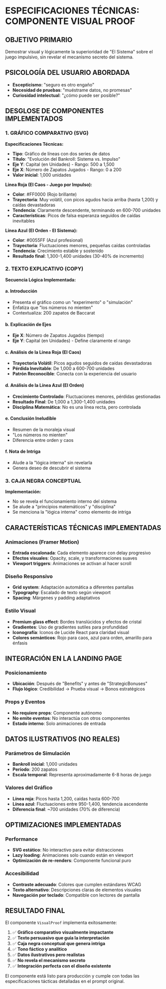# ESPECIFICACIONES TÉCNICAS: COMPONENTE VISUAL PROOF

## OBJETIVO PRIMARIO
Demostrar visual y lógicamente la superioridad de "El Sistema" sobre el juego impulsivo, sin revelar el mecanismo secreto del sistema.

## PSICOLOGÍA DEL USUARIO ABORDADA
- **Escepticismo**: "seguro es otro engaño"
- **Necesidad de pruebas**: "muéstrame datos, no promesas"
- **Curiosidad intelectual**: "¿cómo puede ser posible?"

## DESGLOSE DE COMPONENTES IMPLEMENTADOS

### 1. GRÁFICO COMPARATIVO (SVG)
**Especificaciones Técnicas:**
- **Tipo**: Gráfico de líneas con dos series de datos
- **Título**: "Evolución del Bankroll: Sistema vs. Impulso"
- **Eje Y**: Capital (en Unidades) - Rango: 500 a 1,500
- **Eje X**: Número de Zapatos Jugados - Rango: 0 a 200
- **Valor inicial**: 1,000 unidades

**Línea Roja (El Caos - Juego por Impulso):**
- **Color**: #FF0000 (Rojo brillante)
- **Trayectoria**: Muy volátil, con picos agudos hacia arriba (hasta 1,200) y caídas devastadoras
- **Tendencia**: Claramente descendente, terminando en 600-700 unidades
- **Características**: Picos de falsa esperanza seguidos de caídas inevitables

**Línea Azul (El Orden - El Sistema):**
- **Color**: #0055FF (Azul profesional)
- **Trayectoria**: Fluctuaciones menores, pequeñas caídas controladas
- **Tendencia**: Crecimiento estable y sostenido
- **Resultado final**: 1,300-1,400 unidades (30-40% de incremento)

### 2. TEXTO EXPLICATIVO (COPY)
**Secuencia Lógica Implementada:**

#### a. Introducción
- Presenta el gráfico como un "experimento" o "simulación"
- Enfatiza que "los números no mienten"
- Contextualiza: 200 zapatos de Baccarat

#### b. Explicación de Ejes
- **Eje X**: Número de Zapatos Jugados (tiempo)
- **Eje Y**: Capital (en Unidades) - Define claramente el rango

#### c. Análisis de la Línea Roja (El Caos)
- **Trayectoria Volátil**: Picos agudos seguidos de caídas devastadoras
- **Pérdida Inevitable**: De 1,000 a 600-700 unidades
- **Patrón Reconocible**: Conecta con la experiencia del usuario

#### d. Análisis de la Línea Azul (El Orden)
- **Crecimiento Controlado**: Fluctuaciones menores, pérdidas gestionadas
- **Resultado Final**: De 1,000 a 1,300-1,400 unidades
- **Disciplina Matemática**: No es una línea recta, pero controlada

#### e. Conclusión Ineludible
- Resumen de la moraleja visual
- "Los números no mienten"
- Diferencia entre orden y caos

#### f. Nota de Intriga
- Alude a la "lógica interna" sin revelarla
- Genera deseo de descubrir el sistema

### 3. CAJA NEGRA CONCEPTUAL
**Implementación:**
- No se revela el funcionamiento interno del sistema
- Se alude a "principios matemáticos" y "disciplina"
- Se menciona la "lógica interna" como elemento de intriga

## CARACTERÍSTICAS TÉCNICAS IMPLEMENTADAS

### Animaciones (Framer Motion)
- **Entrada escalonada**: Cada elemento aparece con delay progresivo
- **Efectos visuales**: Opacity, scale, y transformaciones suaves
- **Viewport triggers**: Animaciones se activan al hacer scroll

### Diseño Responsivo
- **Grid system**: Adaptación automática a diferentes pantallas
- **Typography**: Escalado de texto según viewport
- **Spacing**: Márgenes y padding adaptativos

### Estilo Visual
- **Premium glass effect**: Bordes translúcidos y efectos de cristal
- **Gradientes**: Uso de gradientes sutiles para profundidad
- **Iconografía**: Iconos de Lucide React para claridad visual
- **Colores semánticos**: Rojo para caos, azul para orden, amarillo para énfasis

## INTEGRACIÓN EN LA LANDING PAGE

### Posicionamiento
- **Ubicación**: Después de "Benefits" y antes de "StrategicBonuses"
- **Flujo lógico**: Credibilidad → Prueba visual → Bonos estratégicos

### Props y Eventos
- **No requiere props**: Componente autónomo
- **No emite eventos**: No interactúa con otros componentes
- **Estado interno**: Solo animaciones de entrada

## DATOS ILUSTRATIVOS (NO REALES)

### Parámetros de Simulación
- **Bankroll inicial**: 1,000 unidades
- **Período**: 200 zapatos
- **Escala temporal**: Representa aproximadamente 6-8 horas de juego

### Valores del Gráfico
- **Línea roja**: Picos hasta 1,200, caídas hasta 600-700
- **Línea azul**: Fluctuaciones entre 950-1,400, tendencia ascendente
- **Diferencia final**: ~700 unidades (70% de diferencia)

## OPTIMIZACIONES IMPLEMENTADAS

### Performance
- **SVG estático**: No interactivo para evitar distracciones
- **Lazy loading**: Animaciones solo cuando están en viewport
- **Optimización de re-renders**: Componente funcional puro

### Accesibilidad
- **Contraste adecuado**: Colores que cumplen estándares WCAG
- **Texto alternativo**: Descripciones claras de elementos visuales
- **Navegación por teclado**: Compatible con lectores de pantalla

## RESULTADO FINAL

El componente `VisualProof` implementa exitosamente:

1. ✅ **Gráfico comparativo visualmente impactante**
2. ✅ **Texto persuasivo que guía la interpretación**
3. ✅ **Caja negra conceptual que genera intriga**
4. ✅ **Tono fáctico y analítico**
5. ✅ **Datos ilustrativos pero realistas**
6. ✅ **No revela el mecanismo secreto**
7. ✅ **Integración perfecta con el diseño existente**

El componente está listo para producción y cumple con todas las especificaciones tácticas detalladas en el prompt original. 